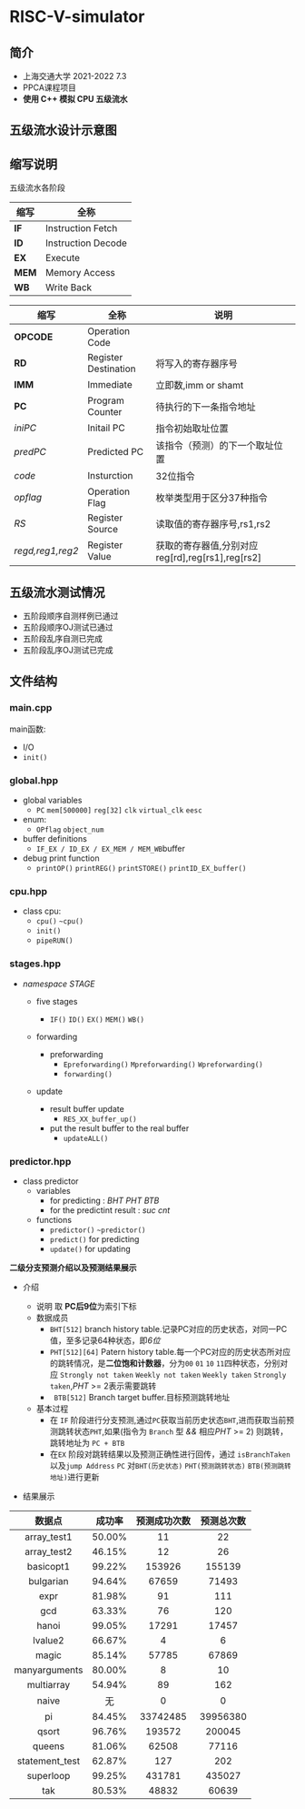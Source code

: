# RISC-V-simulator

## 简介
- 上海交通大学 2021-2022 7.3
- PPCA课程项目
- **使用 C++ 模拟 CPU 五级流水**

## 五级流水设计示意图

## 缩写说明

五级流水各阶段

| 缩写    | 全称               |
| ------- | ------------------ |
| **IF**  | Instruction Fetch  |
| **ID**  | Instruction Decode |
| **EX**  | Execute            |
| **MEM** | Memory Access      |
| **WB**  | Write Back         |

| 缩写       | 全称                 | 说明                     |
| ---------- | -------------------- | ------------------------ |
| **OPCODE** | Operation Code       |                          |
| **RD**     | Register Destination | 将写入的寄存器序号       |
| **IMM**    | Immediate            | 立即数,imm or shamt     |
| **PC**     | Program Counter      | 待执行的下一条指令地址   |
| *iniPC*       | Initail PC  | 指令初始取址位置             |
| *predPC*       | Predicted PC  | 该指令（预测）的下一个取址位置             |
| *code*    | Insturction          | 32位指令                |
| *opflag*| Operation Flag| 枚举类型用于区分37种指令|
| *RS*     | Register Source      | 读取值的寄存器序号,rs1,rs2       |
| *regd,reg1,reg2*| Register Value       | 获取的寄存器值,分别对应reg[rd],reg[rs1],reg[rs2]           |


## 五级流水测试情况

- 五阶段顺序自测样例已通过
- 五阶段顺序OJ测试已通过
- 五阶段乱序自测已完成
- 五阶段乱序OJ测试已完成

## 文件结构

### **main.cpp**
main函数:
- I/O
- `init()`
### **global.hpp**
- global variables
    - `PC` `mem[500000]` `reg[32]` `clk` `virtual_clk` `eesc`
- enum:
    - `OPflag`  `object_num`
- buffer definitions
    - `IF_EX / ID_EX / EX_MEM / MEM_WB`buffer
- debug print function
    - `printOP()` `printREG()` `printSTORE()` `printID_EX_buffer()`

### **cpu.hpp**
- class cpu:
    - `cpu()` `~cpu()`
    - `init()`
    - `pipeRUN()` 

### **stages.hpp**
- *namespace STAGE*
    - five stages
        - `IF()` `ID()` `EX()` `MEM()` `WB()`
    
    - forwarding
        - preforwarding
            - `Epreforwarding()` `Mpreforwarding()` `Wpreforwarding()`
            - `forwarding()`

    - update
        - result buffer update
            - `RES_XX_buffer_up()`
        - put the result buffer to the real buffer    
            - `updateALL()`

### **predictor.hpp**
- class predictor
    - variables
        - for predicting : *BHT*  *PHT*  *BTB*
        - for the predictint result : *suc*  *cnt*
    - functions
        - `predictor()` `~predictor()`
        - `predict()` for predicting
        - `update()` for updating

**二级分支预测介绍以及预测结果展示**
- 介绍
    - 说明 取 **PC后9位**为索引下标
    - 数据成员
        - `BHT[512]` branch history table.记录PC对应的历史状态，对同一PC值，至多记录64种状态，即*6位*
        - `PHT[512][64]` Patern history table.每一个PC对应的历史状态所对应的跳转情况，是**二位饱和计数器**，分为`00` `01` `10` `11`四种状态，分别对应 `Strongly not taken` `Weekly not taken` `Weekly taken` `Strongly taken`,*PHT* >= 2表示需要跳转
        - ` BTB[512]` Branch target buffer.目标预测跳转地址
    - 基本过程
        - 在 `IF` 阶段进行分支预测,通过`PC`获取当前历史状态`BHT`,进而获取当前预测跳转状态`PHT`,如果(指令为 `Branch` 型 *&&* 相应*PHT* >= 2) 则跳转，跳转地址为 `PC + BTB `
        - 在`EX` 阶段对跳转结果以及预测正确性进行回传，通过 `isBranchTaken`以及`jump Address` `PC` 对`BHT(历史状态)` `PHT(预测跳转状态)` `BTB(预测跳转地址)`进行更新

- 结果展示

| 数据点 | 成功率 | 预测成功次数 | 预测总次数 |
| :----: | :----: | :----: | :----: |
|array_test1|50.00%|11|22|
|array_test2|46.15%|12|26|
|basicopt1|99.22%|153926|155139|
|bulgarian|94.64%|67659|71493|
|expr|81.98%|91|111|
|gcd|63.33%|76|120|
|hanoi|99.05%|17291|17457|
|lvalue2|66.67%|4|6|
|magic|85.14%|57785|67869|
|manyarguments|80.00%|8|10|
|multiarray|54.94%|89|162|
|naive|无|0|0|
|pi|84.45%|33742485|39956380|
|qsort|96.76%|193572|200045|
|queens|81.06%|62508|77116|
|statement_test|62.87%|127|202|
|superloop|99.25%|431781|435027|
|tak|80.53%|48832|60639|

